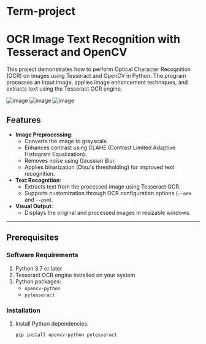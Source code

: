 # Term-project
# OCR Image Text Recognition with Tesseract and OpenCV

This project demonstrates how to perform Optical Character Recognition (OCR) on images using Tesseract and OpenCV in Python. The program processes an input image, applies image enhancement techniques, and extracts text using the Tesseract OCR engine.

![image](https://github.com/user-attachments/assets/cd9174ab-17f7-4019-a1e1-68fa6befaf28)
![image](https://github.com/user-attachments/assets/48f828bf-7da1-4657-a078-cce32597c210)
![image](https://github.com/user-attachments/assets/7b7eee31-b9e0-4844-b699-7f51e4242b58)


## Features
- **Image Preprocessing**:
  - Converts the image to grayscale.
  - Enhances contrast using CLAHE (Contrast Limited Adaptive Histogram Equalization).
  - Removes noise using Gaussian Blur.
  - Applies binarization (Otsu's thresholding) for improved text recognition.
- **Text Recognition**:
  - Extracts text from the processed image using Tesseract OCR.
  - Supports customization through OCR configuration options (`--oem` and `--psm`).
- **Visual Output**:
  - Displays the original and processed images in resizable windows.

---

## Prerequisites

### Software Requirements
1. Python 3.7 or later
2. Tesseract OCR engine installed on your system
3. Python packages:
   - `opencv-python`
   - `pytesseract`

### Installation
1. Install Python dependencies:
   ```bash
   pip install opencv-python pytesseract
